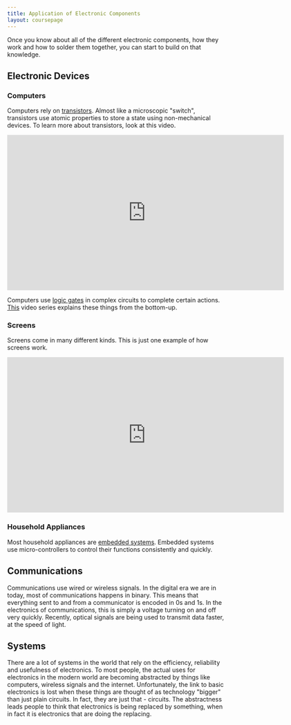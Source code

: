 ```yaml
---
title: Application of Electronic Components
layout: coursepage
---
```


Once you know about all of the different electronic components, how they work and how to solder them together, you can start to build on that knowledge. 

## Electronic Devices
### Computers
Computers rely on [transistors](http://en.wikipedia.org/wiki/Transistor). Almost like a microscopic "switch", transistors use atomic properties to store a state using non-mechanical devices. To learn more about transistors, look at this video.

<iframe width="640" height="360" src="https://www.youtube.com/embed/IcrBqCFLHIY?feature=player_detailpage" frameborder="0" allowfullscreen></iframe>

Computers use [logic gates](http://en.wikipedia.org/wiki/Logic_gate) in complex circuits to complete certain actions. [This](https://www.youtube.com/playlist?list=PL0253EC51AF4109D0) video series explains these things from the bottom-up.

### Screens
Screens come in many different kinds. This is just one example of how screens work.

<iframe width="640" height="360" src="https://www.youtube.com/embed/jiejNAUwcQ8?feature=player_detailpage" frameborder="0" allowfullscreen></iframe>

### Household Appliances
Most household appliances are [embedded systems](http://en.wikipedia.org/wiki/Embedded_system). Embedded systems use micro-controllers to control their functions consistently and quickly.

## Communications
Communications use wired or wireless signals. In the digital era we are in today, most of communications happens in binary. This means that everything sent to and from a communicator is encoded in 0s and 1s. In the electronics of communications, this is simply a voltage turning on and off very quickly. Recently, optical signals are being used to transmit data faster, at the speed of light.

## Systems
There are a lot of systems in the world that rely on the efficiency, reliability and usefulness of electronics. To most people, the actual uses for electronics in the modern world are becoming abstracted by things like computers, wireless signals and the internet. Unfortunately, the link to basic electronics is lost when these things are thought of as technology "bigger" than just plain circuits. In fact, they are just that - circuits. The abstractness leads people to think that electronics is being replaced by something, when in fact it is electronics that are doing the replacing.
